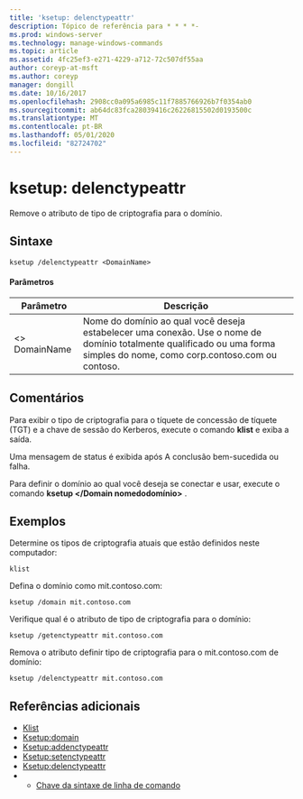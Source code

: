 ```yaml
---
title: 'ksetup: delenctypeattr'
description: Tópico de referência para * * * *-
ms.prod: windows-server
ms.technology: manage-windows-commands
ms.topic: article
ms.assetid: 4fc25ef3-e271-4229-a712-72c507df55aa
author: coreyp-at-msft
ms.author: coreyp
manager: dongill
ms.date: 10/16/2017
ms.openlocfilehash: 2908cc0a095a6985c11f7885766926b7f0354ab0
ms.sourcegitcommit: ab64dc83fca28039416c26226815502d0193500c
ms.translationtype: MT
ms.contentlocale: pt-BR
ms.lasthandoff: 05/01/2020
ms.locfileid: "82724702"
---
```

# <a name="ksetupdelenctypeattr"></a>ksetup: delenctypeattr



Remove o atributo de tipo de criptografia para o domínio.

## <a name="syntax"></a>Sintaxe

```
ksetup /delenctypeattr <DomainName> 
```

#### <a name="parameters"></a>Parâmetros

|Parâmetro|Descrição|
|---------|-----------|
|\<> DomainName|Nome do domínio ao qual você deseja estabelecer uma conexão. Use o nome de domínio totalmente qualificado ou uma forma simples do nome, como corp.contoso.com ou contoso.|

## <a name="remarks"></a>Comentários

Para exibir o tipo de criptografia para o tíquete de concessão de tíquete (TGT) e a chave de sessão do Kerberos, execute o comando **klist** e exiba a saída.

Uma mensagem de status é exibida após A conclusão bem-sucedida ou falha.

Para definir o domínio ao qual você deseja se conectar e usar, execute o comando **ksetup \</Domain nomedodomínio>** .

## <a name="examples"></a>Exemplos

Determine os tipos de criptografia atuais que estão definidos neste computador:
```
klist
```
Defina o domínio como mit.contoso.com:
```
ksetup /domain mit.contoso.com
```
Verifique qual é o atributo de tipo de criptografia para o domínio:
```
ksetup /getenctypeattr mit.contoso.com
```
Remova o atributo definir tipo de criptografia para o mit.contoso.com de domínio:
```
ksetup /delenctypeattr mit.contoso.com
```

## <a name="additional-references"></a>Referências adicionais

-   [Klist](klist.md)
-   [Ksetup:domain](ksetup-domain.md)
-   [Ksetup:addenctypeattr](ksetup-addenctypeattr.md)
-   [Ksetup:setenctypeattr](ksetup-setenctypeattr.md)
-   [Ksetup:delenctypeattr](ksetup-delenctypeattr.md)
-   - [Chave da sintaxe de linha de comando](command-line-syntax-key.md)